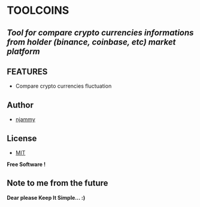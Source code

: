 

# TOOLCOINS

## _Tool for compare crypto currencies informations from holder (binance, coinbase, etc) market platform_


## FEATURES

- Compare crypto currencies fluctuation

## Author

- [njammy](https://github.com/njammy)

## License

- [MIT](./LICENSE)

**Free Software !**

## Note to me from the future

**Dear please Keep It Simple... :)**
